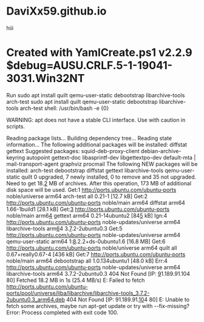 # DaviXx59.github.io
hiii
# Created with YamlCreate.ps1 v2.2.9 $debug=AUSU.CRLF.5-1-19041-3031.Win32NT
Run sudo apt install quilt qemu-user-static debootstrap libarchive-tools arch-test
  sudo apt install quilt qemu-user-static debootstrap libarchive-tools arch-test
  shell: /usr/bin/bash -e {0}

WARNING: apt does not have a stable CLI interface. Use with caution in scripts.

Reading package lists...
Building dependency tree...
Reading state information...
The following additional packages will be installed:
  diffstat gettext
Suggested packages:
  squid-deb-proxy-client debian-archive-keyring autopoint gettext-doc
  libasprintf-dev libgettextpo-dev default-mta | mail-transport-agent graphviz
  procmail
The following NEW packages will be installed:
  arch-test debootstrap diffstat gettext libarchive-tools qemu-user-static
  quilt
0 upgraded, 7 newly installed, 0 to remove and 35 not upgraded.
Need to get 18.[2](https://github.com/trilobio/rpi-image/actions/runs/14866753447/job/41745351000#step:3:2) MB of archives.
After this operation, 173 MB of additional disk space will be used.
Get:1 http://ports.ubuntu.com/ubuntu-ports noble/universe arm64 arch-test all 0.21-1 [12.7 kB]
Get:2 http://ports.ubuntu.com/ubuntu-ports noble/main arm64 diffstat arm64 1.66-1build1 [28.1 kB]
Get:[3](https://github.com/trilobio/rpi-image/actions/runs/14866753447/job/41745351000#step:3:3) http://ports.ubuntu.com/ubuntu-ports noble/main arm6[4](https://github.com/trilobio/rpi-image/actions/runs/14866753447/job/41745351000#step:3:5) gettext arm64 0.21-14ubuntu2 [84[5](https://github.com/trilobio/rpi-image/actions/runs/14866753447/job/41745351000#step:3:6) kB]
Ign:4 http://ports.ubuntu.com/ubuntu-ports noble-updates/universe arm64 libarchive-tools arm[6](https://github.com/trilobio/rpi-image/actions/runs/14866753447/job/41745351000#step:3:7)4 3.[7](https://github.com/trilobio/rpi-image/actions/runs/14866753447/job/41745351000#step:3:8).2-2ubuntu0.3
Get:5 http://ports.ubuntu.com/ubuntu-ports noble-updates/universe arm64 qemu-user-static arm64 1:[8](https://github.com/trilobio/rpi-image/actions/runs/14866753447/job/41745351000#step:3:9).2.2+ds-0ubuntu1.6 [16.8 MB]
Get:6 http://ports.ubuntu.com/ubuntu-ports noble/universe arm64 quilt all 0.67+really0.67-4 [436 kB]
Get:7 http://ports.ubuntu.com/ubuntu-ports noble/main arm64 debootstrap all 1.0.134ubuntu1 [48.0 kB]
Err:4 http://ports.ubuntu.com/ubuntu-ports noble-updates/universe arm64 libarchive-tools arm64 3.7.2-2ubuntu0.3
  404  Not Found [IP: [9](https://github.com/trilobio/rpi-image/actions/runs/14866753447/job/41745351000#step:3:10)1.189.91.104 80]
Fetched 18.2 MB in 1s (25.4 MB/s)
E: Failed to fetch http://ports.ubuntu.com/ubuntu-ports/pool/universe/liba/libarchive/libarchive-tools_3.7.2-2ubuntu0.3_arm64.deb  404  Not Found [IP: 91.189.91.[10](https://github.com/trilobio/rpi-image/actions/runs/14866753447/job/41745351000#step:3:11)4 80]
E: Unable to fetch some archives, maybe run apt-get update or try with --fix-missing?
Error: Process completed with exit code 100.
